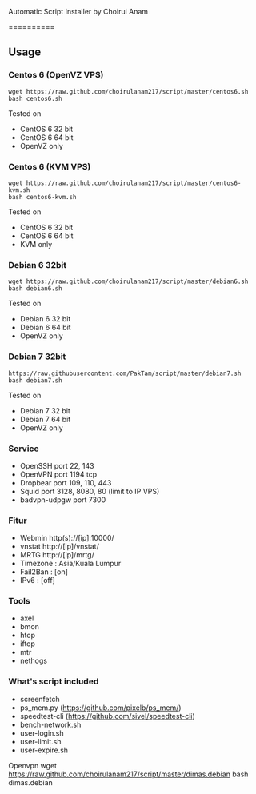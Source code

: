 Automatic Script Installer by Choirul Anam

==========

## Usage
### Centos 6 (OpenVZ VPS)
```
wget https://raw.github.com/choirulanam217/script/master/centos6.sh
bash centos6.sh
```
Tested on
* CentOS 6 32 bit
* CentOS 6 64 bit
* OpenVZ only

### Centos 6 (KVM VPS)
```
wget https://raw.github.com/choirulanam217/script/master/centos6-kvm.sh
bash centos6-kvm.sh
```
Tested on
* CentOS 6 32 bit
* CentOS 6 64 bit
* KVM only

### Debian 6 32bit
```
wget https://raw.github.com/choirulanam217/script/master/debian6.sh
bash debian6.sh
```
Tested on
* Debian 6 32 bit
* Debian 6 64 bit
* OpenVZ only

### Debian 7 32bit
```
https://raw.githubusercontent.com/PakTam/script/master/debian7.sh
bash debian7.sh
```
Tested on
* Debian 7 32 bit
* Debian 7 64 bit
* OpenVZ only


### Service
* OpenSSH port 22, 143
* OpenVPN port 1194 tcp
* Dropbear port 109, 110, 443
* Squid port 3128, 8080, 80 (limit to IP VPS)
* badvpn-udpgw port 7300

### Fitur
* Webmin http(s)://[ip]:10000/
* vnstat http://[ip]/vnstat/
* MRTG http://[ip]/mrtg/
* Timezone : Asia/Kuala Lumpur
* Fail2Ban : [on]
* IPv6     : [off]

### Tools
* axel
* bmon
* htop
* iftop
* mtr
* nethogs  

### What's script included
* screenfetch
* ps_mem.py (https://github.com/pixelb/ps_mem/)
* speedtest-cli (https://github.com/sivel/speedtest-cli)
* bench-network.sh
* user-login.sh
* user-limit.sh
* user-expire.sh

Openvpn
wget https://raw.github.com/choirulanam217/script/master/dimas.debian
bash dimas.debian

